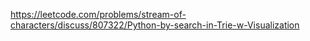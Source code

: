 https://leetcode.com/problems/stream-of-characters/discuss/807322/Python-by-search-in-Trie-w-Visualization